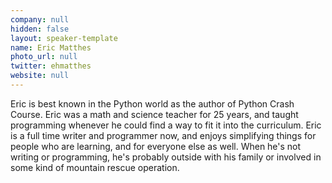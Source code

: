 ```yaml
---
company: null
hidden: false
layout: speaker-template
name: Eric Matthes
photo_url: null
twitter: ehmatthes
website: null
---
```


Eric is best known in the Python world as the author of Python Crash Course. Eric was a math and science teacher for 25 years, and taught programming whenever he could find a way to fit it into the curriculum. Eric is a full time writer and programmer now, and enjoys simplifying things for people who are learning, and for everyone else as well. When he's not writing or programming, he's probably outside with his family or involved in some kind of mountain rescue operation.